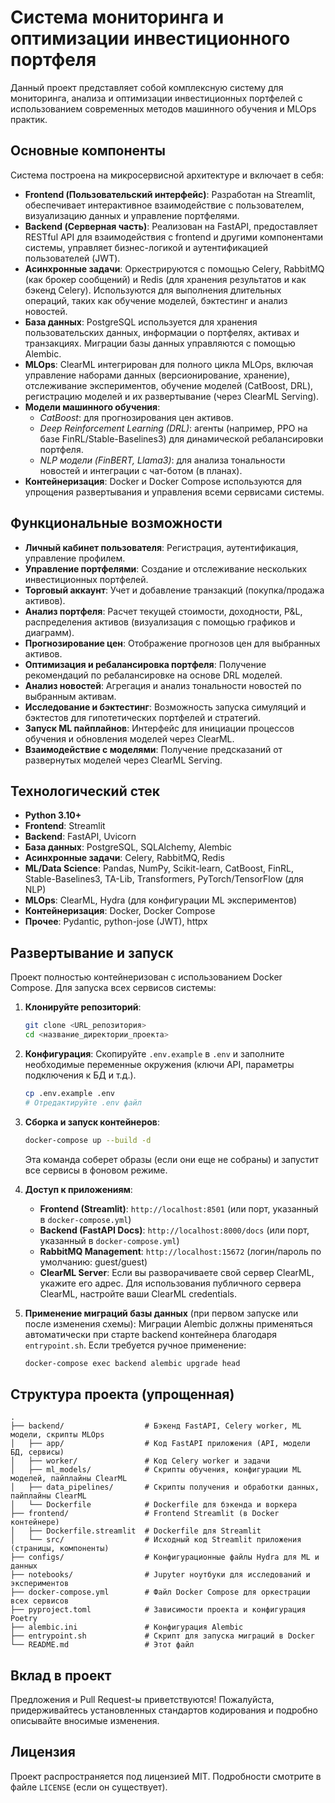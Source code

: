 # Система мониторинга и оптимизации инвестиционного портфеля

Данный проект представляет собой комплексную систему для мониторинга, анализа и оптимизации инвестиционных портфелей с использованием современных методов машинного обучения и MLOps практик.

## Основные компоненты

Система построена на микросервисной архитектуре и включает в себя:

- **Frontend (Пользовательский интерфейс)**: Разработан на Streamlit, обеспечивает интерактивное взаимодействие с пользователем, визуализацию данных и управление портфелями.
- **Backend (Серверная часть)**: Реализован на FastAPI, предоставляет RESTful API для взаимодействия с frontend и другими компонентами системы, управляет бизнес-логикой и аутентификацией пользователей (JWT).
- **Асинхронные задачи**: Оркестрируются с помощью Celery, RabbitMQ (как брокер сообщений) и Redis (для хранения результатов и как бэкенд Celery). Используются для выполнения длительных операций, таких как обучение моделей, бэктестинг и анализ новостей.
- **База данных**: PostgreSQL используется для хранения пользовательских данных, информации о портфелях, активах и транзакциях. Миграции базы данных управляются с помощью Alembic.
- **MLOps**: ClearML интегрирован для полного цикла MLOps, включая управление наборами данных (версионирование, хранение), отслеживание экспериментов, обучение моделей (CatBoost, DRL), регистрацию моделей и их развертывание (через ClearML Serving).
- **Модели машинного обучения**:
    - *CatBoost*: для прогнозирования цен активов.
    - *Deep Reinforcement Learning (DRL)*: агенты (например, PPO на базе FinRL/Stable-Baselines3) для динамической ребалансировки портфеля.
    - *NLP модели (FinBERT, Llama3)*: для анализа тональности новостей и интеграции с чат-ботом (в планах).
- **Контейнеризация**: Docker и Docker Compose используются для упрощения развертывания и управления всеми сервисами системы.

## Функциональные возможности

- **Личный кабинет пользователя**: Регистрация, аутентификация, управление профилем.
- **Управление портфелями**: Создание и отслеживание нескольких инвестиционных портфелей.
- **Торговый аккаунт**: Учет и добавление транзакций (покупка/продажа активов).
- **Анализ портфеля**: Расчет текущей стоимости, доходности, P&L, распределения активов (визуализация с помощью графиков и диаграмм).
- **Прогнозирование цен**: Отображение прогнозов цен для выбранных активов.
- **Оптимизация и ребалансировка портфеля**: Получение рекомендаций по ребалансировке на основе DRL моделей.
- **Анализ новостей**: Агрегация и анализ тональности новостей по выбранным активам.
- **Исследование и бэктестинг**: Возможность запуска симуляций и бэктестов для гипотетических портфелей и стратегий.
- **Запуск ML пайплайнов**: Интерфейс для инициации процессов обучения и обновления моделей через ClearML.
- **Взаимодействие с моделями**: Получение предсказаний от развернутых моделей через ClearML Serving.

## Технологический стек

- **Python 3.10+**
- **Frontend**: Streamlit
- **Backend**: FastAPI, Uvicorn
- **База данных**: PostgreSQL, SQLAlchemy, Alembic
- **Асинхронные задачи**: Celery, RabbitMQ, Redis
- **ML/Data Science**: Pandas, NumPy, Scikit-learn, CatBoost, FinRL, Stable-Baselines3, TA-Lib, Transformers, PyTorch/TensorFlow (для NLP)
- **MLOps**: ClearML, Hydra (для конфигурации ML экспериментов)
- **Контейнеризация**: Docker, Docker Compose
- **Прочее**: Pydantic, python-jose (JWT), httpx

## Развертывание и запуск

Проект полностью контейнеризован с использованием Docker Compose. Для запуска всех сервисов системы:

1.  **Клонируйте репозиторий**:
    ```bash
    git clone <URL_репозитория>
    cd <название_директории_проекта>
    ```
2.  **Конфигурация**: 
    Скопируйте `.env.example` в `.env` и заполните необходимые переменные окружения (ключи API, параметры подключения к БД и т.д.).
    ```bash
    cp .env.example .env
    # Отредактируйте .env файл
    ```
3.  **Сборка и запуск контейнеров**:
    ```bash
    docker-compose up --build -d
    ```
    Эта команда соберет образы (если они еще не собраны) и запустит все сервисы в фоновом режиме.

4.  **Доступ к приложениям**:
    - **Frontend (Streamlit)**: `http://localhost:8501` (или порт, указанный в `docker-compose.yml`)
    - **Backend (FastAPI Docs)**: `http://localhost:8000/docs` (или порт, указанный в `docker-compose.yml`)
    - **RabbitMQ Management**: `http://localhost:15672` (логин/пароль по умолчанию: guest/guest)
    - **ClearML Server**: Если вы разворачиваете свой сервер ClearML, укажите его адрес. Для использования публичного сервера ClearML, настройте ваши ClearML credentials.

5.  **Применение миграций базы данных** (при первом запуске или после изменения схемы):
    Миграции Alembic должны применяться автоматически при старте backend контейнера благодаря `entrypoint.sh`.
    Если требуется ручное применение:
    ```bash
    docker-compose exec backend alembic upgrade head
    ```

## Структура проекта (упрощенная)

```
.
├── backend/                  # Бэкенд FastAPI, Celery worker, ML модели, скрипты MLOps
│   ├── app/                  # Код FastAPI приложения (API, модели БД, сервисы)
│   ├── worker/               # Код Celery worker и задачи
│   ├── ml_models/            # Скрипты обучения, конфигурации ML моделей, пайплайны ClearML
│   ├── data_pipelines/       # Скрипты получения и обработки данных, пайплайны ClearML
│   └── Dockerfile            # Dockerfile для бэкенда и воркера
├── frontend/                 # Frontend Streamlit (в Docker контейнере)
│   ├── Dockerfile.streamlit  # Dockerfile для Streamlit
│   └── src/                  # Исходный код Streamlit приложения (страницы, компоненты)
├── configs/                  # Конфигурационные файлы Hydra для ML и данных
├── notebooks/                # Jupyter ноутбуки для исследований и экспериментов
├── docker-compose.yml        # Файл Docker Compose для оркестрации всех сервисов
├── pyproject.toml            # Зависимости проекта и конфигурация Poetry
├── alembic.ini               # Конфигурация Alembic
├── entrypoint.sh             # Скрипт для запуска миграций в Docker
└── README.md                 # Этот файл
```

## Вклад в проект

Предложения и Pull Request-ы приветствуются! Пожалуйста, придерживайтесь установленных стандартов кодирования и подробно описывайте вносимые изменения.

## Лицензия

Проект распространяется под лицензией MIT. Подробности смотрите в файле `LICENSE` (если он существует).
